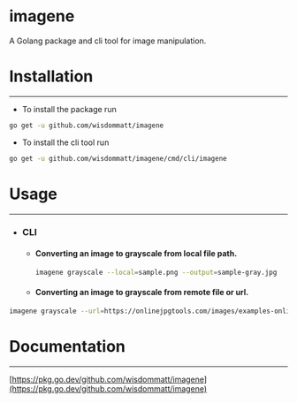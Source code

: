 # imagene

A Golang package and cli tool for image manipulation.

# Installation

---

* To install the package run

```bash
go get -u github.com/wisdommatt/imagene
```

* To install the cli tool run

```bash
go get -u github.com/wisdommatt/imagene/cmd/cli/imagene
```

# Usage

---

* ### CLI

  * #### Converting an image to grayscale from local file path.

    ```bash
    imagene grayscale --local=sample.png --output=sample-gray.jpg
    ```
  * #### Converting an image to grayscale from remote file or url.

```bash
imagene grayscale --url=https://onlinejpgtools.com/images/examples-onlinejpgtools/sunflower.jpg --output=url-image-gray.jpg
```

# Documentation

---

[https://pkg.go.dev/github.com/wisdommatt/imagene](https://pkg.go.dev/github.com/wisdommatt/imagene)
